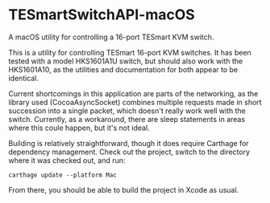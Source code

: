 # TESmartSwitchAPI-macOS
A macOS utility for controlling a 16-port TESmart KVM switch.

This is a utility for controlling TESmart 16-port KVM switches.  It has been tested with a model HKS1601A1U switch, but should also work with the HKS1601A10, as the utilities and documentation for both appear to be identical.

Current shortcomings in this application are parts of the networking, as the library used (CocoaAsyncSocket) combines multiple requests made in short succession into a single packet, which doesn't really work well with the switch.  Currently, as a workaround, there are sleep statements in areas where this coule happen, but it's not ideal.

Building is relatively straightforward, though it does require Carthage for dependency management.  Check out the project, switch to the directory where it was checked out, and run:

``carthage update --platform Mac``

From there, you should be able to build the project in Xcode as usual.
